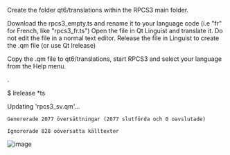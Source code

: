 
Create the folder qt6/translations within the RPCS3 main folder.

Download the rpcs3_empty.ts and rename it to your language code (i.e "fr" for French, like "rpcs3_fr.ts")
Open the file in Qt Linguist and translate it. Do not edit the file in a normal text editor.
Release the file in Linguist to create the .qm file (or use Qt lrelease)

Copy the .qm file to qt6/translations, start RPCS3 and select your language from the Help menu.

.

$ lrelease *ts

Updating 'rpcs3_sv.qm'...

    Genererade 2077 översättningar (2077 slutförda och 0 oavslutade)
    
    Ignorerade 828 oöversatta källtexter
    

![image](https://github.com/user-attachments/assets/7367b87b-fd1e-4d05-b2ed-9085af1d8997)

